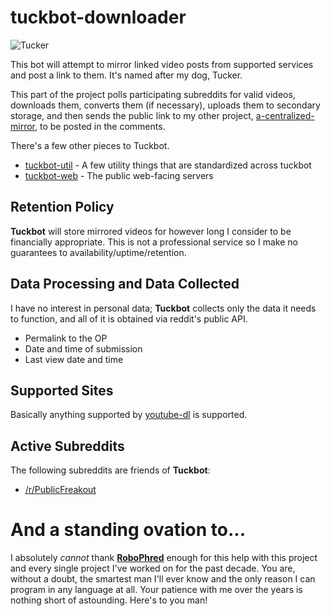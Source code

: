 # tuckbot-downloader

![Tucker](https://raw.githubusercontent.com/kyleratti/tuckbot-downloader/master/img/tucker.jpg)

This bot will attempt to mirror linked video posts from supported services and post a link to them. It's named after my dog, Tucker.

This part of the project polls participating subreddits for valid videos, downloads them, converts them (if necessary), uploads them to secondary storage, and then sends the public link to my other project, [a-centralized-mirror](https://github.com/kyleratti/a-centralized-mirror), to be posted in the comments.

There's a few other pieces to Tuckbot.

- [tuckbot-util](https://github.com/kyleratti/tuckbot-util/) - A few utility things that are standardized across tuckbot
- [tuckbot-web](https://github.com/kyleratti/tuckbot-web/) - The public web-facing servers

## Retention Policy

**Tuckbot** will store mirrored videos for however long I consider to be financially appropriate. This is not a professional service so I make no guarantees to availability/uptime/retention.

## Data Processing and Data Collected

I have no interest in personal data; **Tuckbot** collects only the data it needs to function, and all of it is obtained via reddit's public API.

- Permalink to the OP
- Date and time of submission
- Last view date and time

## Supported Sites

Basically anything supported by [youtube-dl](https://youtube-dl.org/) is supported.

## Active Subreddits

The following subreddits are friends of **Tuckbot**:

- [/r/PublicFreakout](https://reddit.com/r/PublicFreakout)

# And a standing ovation to...

I absolutely _cannot_ thank **[RoboPhred](https://github.com/robophred)** enough for this help with this project and every single project I've worked on for the past decade. You are, without a doubt, the smartest man I'll ever know and the only reason I can program in any language at all. Your patience with me over the years is nothing short of astounding. Here's to you man!
